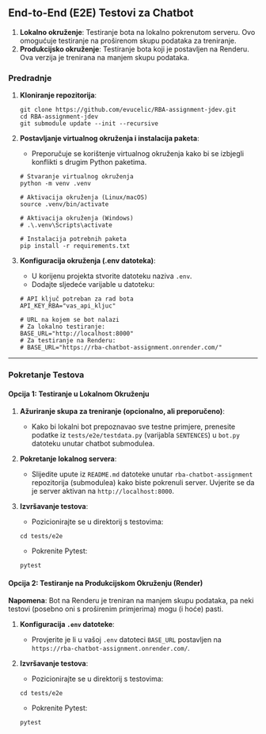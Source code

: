 ## End-to-End (E2E) Testovi za Chatbot

1.  **Lokalno okruženje**: Testiranje bota na lokalno pokrenutom serveru. Ovo omogućuje testiranje na proširenom skupu podataka za treniranje.
2.  **Produkcijsko okruženje**: Testiranje bota koji je postavljen na Renderu. Ova verzija je trenirana na manjem skupu podataka.

### Predradnje

1.  **Kloniranje repozitorija**:
      ```
      git clone https://github.com/evucelic/RBA-assignment-jdev.git
      cd RBA-assignment-jdev
      git submodule update --init --recursive
      ```

2.  **Postavljanje virtualnog okruženja i instalacija paketa**:
    *   Preporučuje se korištenje virtualnog okruženja kako bi se izbjegli konflikti s drugim Python paketima.
      ```
      # Stvaranje virtualnog okruženja
      python -m venv .venv

      # Aktivacija okruženja (Linux/macOS)
      source .venv/bin/activate

      # Aktivacija okruženja (Windows)
      # .\.venv\Scripts\activate

      # Instalacija potrebnih paketa
      pip install -r requirements.txt
      ```

3.  **Konfiguracija okruženja (.env datoteka)**:
    *   U korijenu projekta stvorite datoteku naziva `.env`.
    *   Dodajte sljedeće varijable u datoteku:
      ```
      # API ključ potreban za rad bota
      API_KEY_RBA="vas_api_kljuc"

      # URL na kojem se bot nalazi
      # Za lokalno testiranje:
      BASE_URL="http://localhost:8000"
      # Za testiranje na Renderu:
      # BASE_URL="https://rba-chatbot-assignment.onrender.com/"
      ```

---

### Pokretanje Testova

#### Opcija 1: Testiranje u Lokalnom Okruženju

1.  **Ažuriranje skupa za treniranje (opcionalno, ali preporučeno)**:
    *   Kako bi lokalni bot prepoznavao sve testne primjere, prenesite podatke iz `tests/e2e/testdata.py` (varijabla `SENTENCES`) u `bot.py` datoteku unutar chatbot submodulea.

2.  **Pokretanje lokalnog servera**:
    *   Slijedite upute iz `README.md` datoteke unutar `rba-chatbot-assignment` repozitorija (submodulea) kako biste pokrenuli server. Uvjerite se da je server aktivan na `http://localhost:8000`.

3.  **Izvršavanje testova**:
    *   Pozicionirajte se u direktorij s testovima:
      ```
      cd tests/e2e
      ```
    *   Pokrenite Pytest:
      ```
      pytest
      ```

#### Opcija 2: Testiranje na Produkcijskom Okruženju (Render)

**Napomena**: Bot na Renderu je treniran na manjem skupu podataka, pa neki testovi (posebno oni s proširenim primjerima) mogu (i hoće) pasti.

1.  **Konfiguracija `.env` datoteke**:
    *   Provjerite je li u vašoj `.env` datoteci `BASE_URL` postavljen na `https://rba-chatbot-assignment.onrender.com/`.

2.  **Izvršavanje testova**:
    *   Pozicionirajte se u direktorij s testovima:
      ```
      cd tests/e2e
      ```
    *   Pokrenite Pytest:
      ```
      pytest
      ```
```
